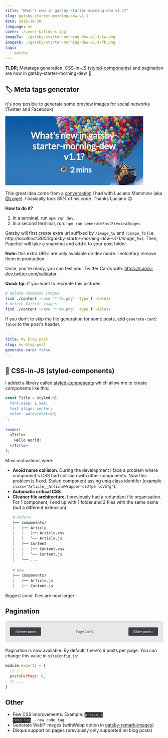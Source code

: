 ```yaml
---
title: "What's new in gatsby-starter-morning-dew v1.1?"
slug: gatsby-starter-morning-dew-v1-1
date: 2018-10-30
language: en
cover: ./cover-balloons.jpg
imageTw: ./gatsby-starter-morning-dew-v1-1-tw.png
imageFb: ./gatsby-starter-morning-dew-v1-1-fb.png
tags:
  - gatsby
---
```


**TLDR;** Metatags generation, CSS-in-JS ([styled-components](https://www.styled-components.com)) and pagination are now in gatsby-starter-morning-dew 🎉

## 🏷 Meta tags generator

It's now posible to generate some preview images for social networks (Twitter and Facebook).

![](./gatsby-starter-morning-dew-v1-1-tw.png)

This great idea come from a [conversation](https://twitter.com/_maxpou/status/1054106299213012992) I had with Luciano Mammino (aka [@Loige](https://twitter.com/loige)). I basically took 85% of his code. Thanks Luciano 😊


**How to do it?**

1. In a terminal, run `npm run dev`.
2. In a second terminal, run: `npm run generatePostPreviewImages`

Gatsby will first create extra url suffixed by `/image_tw` and `/image_fb` (i.e. *http://localhost:8000/gatsby-starter-morning-dew-v1-1/image_tw*). Then, Pupetter will take a snapshot and add it to your post folder.

**Note:** this extra URLs are only available on dev mode. I volontary remove them in production.

Once, you're ready, you can test your Twitter Cards with: https://cards-dev.twitter.com/validator

**Quick tip:** If you want to recreate this pictures

```bash
# delete Facebook images
find ./content -name "*-fb.png" -type f -delete
# delete Twitter images
find ./content -name "*-tw.png" -type f -delete
```

If you don't to skip the file generation for some posts, add `generate-card: false` to the post's header.

```yaml
---
title: My blog post
slug: mu-blog-post
generate-card: false
---
```

## 💅 CSS-in-JS (styled-components)

I added a library called [styled-components](https://www.styled-components.com) which allow me to create components like this:

```jsx
const Title = styled.h1`
  font-size: 1.5em;
  text-align: center;
  color: palevioletred;
`;

render(
  <Title>
    Hello World!
  </Title>
);
```

Main motivations were:

* **Avoid name collision**. During the development I face a problem where component's CSS had collision with other components. Now this problem is fixed. Styled component assing uniq class identifer (example `class="Article__ArticleWrapper-dSJTpe loVbTg"`).
* **Automatic critical CSS**.
* **Cleaner file architecture**. I previously had a redundant file organisation. For 1 component, I end up with 1 folder and 2 files with the same name (but a different extension).
  ```bash
  # Before
  ├── components/
  │   ├── Article
  │   │   ├── Article.css
  │   │   └── Article.js
  │   ├── Content
  │   │   ├── Content.css
  │   │   └── Content.js
  │   └── ...
  
  # Now
  ├── components/
  │   ├── Article.js
  │   ├── Content.js
  ```

Biggest cons: files are now larger!

## Pagination

![pagination](./pagination.png)

Pagination is now available. By default, there's 6 posts per page. You can change this value in `siteConfig.js`:

```js
module.exports = {
  // ...
  postsPerPage: 6,
  // ...
}
```

## Other

* Few CSS improvements. Example:
  <code style="background: #2d2d2d; border-radius: .3em; padding: .1em; color: #ccc;">previous code tag</code> ... `new code tag`
* Generate WebP images (withWebp option in [gatsby-remark-images](https://github.com/gatsbyjs/gatsby/tree/master/packages/gatsby-remark-images#options))
* Disqus support on pages (previously only supported on blog posts)